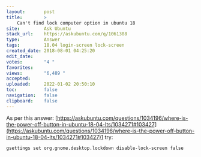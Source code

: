 ```yaml
---
layout:       post
title:        >
    Can't find lock computer option in ubuntu 18
site:         Ask Ubuntu
stack_url:    https://askubuntu.com/q/1061308
type:         Answer
tags:         18.04 login-screen lock-screen
created_date: 2018-08-01 04:25:20
edit_date:    
votes:        "4 "
favorites:    
views:        "6,489 "
accepted:     
uploaded:     2022-01-02 20:50:10
toc:          false
navigation:   false
clipboard:    false
---
```


As per this answer: [https://askubuntu.com/questions/1034196/where-is-the-power-off-button-in-ubuntu-18-04-lts/1034271#103427](https://askubuntu.com/questions/1034196/where-is-the-power-off-button-in-ubuntu-18-04-lts/1034271#103427)1 try:

``` 
gsettings set org.gnome.desktop.lockdown disable-lock-screen false

```
